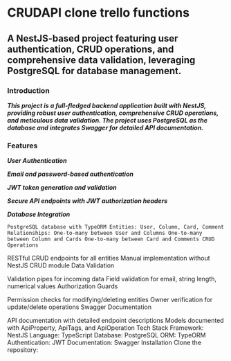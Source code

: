 <h1>CRUDAPI clone trello functions</h1>


<h2>A NestJS-based project featuring user authentication, CRUD operations, and comprehensive data validation, leveraging PostgreSQL for database management.</h2>

<h3>Introduction</h3>

***This project is a full-fledged backend application built with NestJS, providing robust user authentication, comprehensive CRUD operations, and meticulous data validation. The project uses PostgreSQL as the database and integrates Swagger for detailed API documentation.***

<h3>Features</h3>

***User Authentication***

***Email and password-based authentication***

***JWT token generation and validation***

***Secure API endpoints with JWT authorization headers***

***Database Integration***


``
PostgreSQL database with TypeORM
Entities: User, Column, Card, Comment
Relationships:
One-to-many between User and Columns
One-to-many between Column and Cards
One-to-many between Card and Comments
CRUD Operations
``

RESTful CRUD endpoints for all entities
Manual implementation without NestJS CRUD module
Data Validation

Validation pipes for incoming data
Field validation for email, string length, numerical values
Authorization Guards

Permission checks for modifying/deleting entities
Owner verification for update/delete operations
Swagger Documentation

API documentation with detailed endpoint descriptions
Models documented with ApiProperty, ApiTags, and ApiOperation
Tech Stack
Framework: NestJS
Language: TypeScript
Database: PostgreSQL
ORM: TypeORM
Authentication: JWT
Documentation: Swagger
Installation
Clone the repository:


